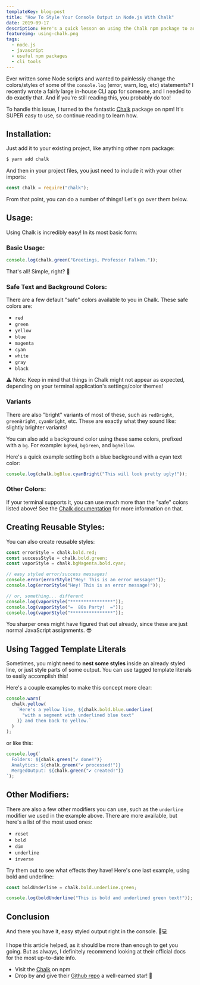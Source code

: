 ```yaml
---
templateKey: blog-post
title: "How To Style Your Console Output in Node.js With Chalk"
date: 2019-09-17
description: Here's a quick lesson on using the Chalk npm package to add some color to your console log (and warn, error, etc) statements.
featureimg: using-chalk.png
tags:
  - node.js
  - javascript
  - useful npm packages
  - cli tools
---
```


Ever written some Node scripts and wanted to painlessly change the colors/styles of some of the `console.log` (error, warn, log, etc) statements? I recently wrote a fairly large in-house CLI app for someone, and I needed to do exactly that. And if you're still reading this, you probably do too!

To handle this issue, I turned to the fantastic [Chalk](https://www.npmjs.com/package/chalk) package on npm! It's SUPER easy to use, so continue reading to learn how.

## Installation:

Just add it to your existing project, like anything other npm package:

```sh
$ yarn add chalk
```

And then in your project files, you just need to include it with your other imports:

```js
const chalk = require("chalk");
```

From that point, you can do a number of things! Let's go over them below.

## Usage:

Using Chalk is incredibly easy! In its most basic form:

### Basic Usage:

```js
console.log(chalk.green("Greetings, Professor Falken."));
```

That's all! Simple, right? 🍰

### Safe Text and Background Colors:

There are a few default "safe" colors available to you in Chalk. These safe colors are:

- `red`
- `green`
- `yellow`
- `blue`
- `magenta`
- `cyan`
- `white`
- `gray`
- `black`

⚠ Note: Keep in mind that things in Chalk might not appear as expected, depending on your terminal application's settings/color themes!

### Variants

There are also "bright" variants of most of these, such as `redBright`, `greenBright`, `cyanBright`, etc. These are exactly what they sound like: slightly brighter variants!

You can also add a background color using these same colors, prefixed with a `bg`. For example: `bgRed`, `bgGreen`, and `bgYellow`.

Here's a quick example setting both a blue background with a cyan text color:

```js
console.log(chalk.bgBlue.cyanBright("This will look pretty ugly!"));
```

### Other Colors:

If your terminal supports it, you can use much more than the "safe" colors listed above! See the [Chalk documentation](https://www.npmjs.com/package/chalk#256-and-truecolor-color-support) for more information on that.

## Creating Reusable Styles:

You can also create reusable styles:

```js
const errorStyle = chalk.bold.red;
const successStyle = chalk.bold.green;
const vaporStyle = chalk.bgMagenta.bold.cyan;

// easy styled error/success messages!
console.error(errorStyle("Hey! This is an error message!"));
console.log(errorStyle("Hey! This is an error message!"));

// or, something... different
console.log(vaporStyle("****************"));
console.log(vaporStyle("=  80s Party!  ="));
console.log(vaporStyle("****************"));
```

You sharper ones might have figured that out already, since these are just normal JavaScript assignments. 😎

## Using Tagged Template Literals

Sometimes, you might need to **nest some styles** inside an already styled line, or just style parts of some output. You can use tagged template literals to easily accomplish this!

Here's a couple examples to make this concept more clear:

```js
console.warn(
  chalk.yellow(
    `Here's a yellow line, ${chalk.bold.blue.underline(
      "with a segment with underlined blue text"
    )} and then back to yellow.`
  )
);
```

or like this:

```js
console.log(`
  Folders: ${chalk.green("✔ done!")}
  Analytics: ${chalk.green("✔ processed!")}
  MergedOutput: ${chalk.green("✔ created!")}
`);
```

## Other Modifiers:

There are also a few other modifiers you can use, such as the `underline` modifier we used in the example above. There are more available, but here's a list of the most used ones:

- `reset`
- `bold`
- `dim`
- `underline`
- `inverse`

Try them out to see what effects they have! Here's one last example, using bold and underline:

```js
const boldUnderline = chalk.bold.underline.green;

console.log(boldUnderline("This is bold and underlined green text!"));
```

## Conclusion

And there you have it, easy styled output right in the console. 🎨💻

I hope this article helped, as it should be more than enough to get you going. But as always, I definitely recommend looking at their official docs for the most up-to-date info.

- Visit the [Chalk](https://www.npmjs.com/package/chalk) on npm
- Drop by and give their [Github repo](https://github.com/chalk/chalk) a well-earned star! 🌟
